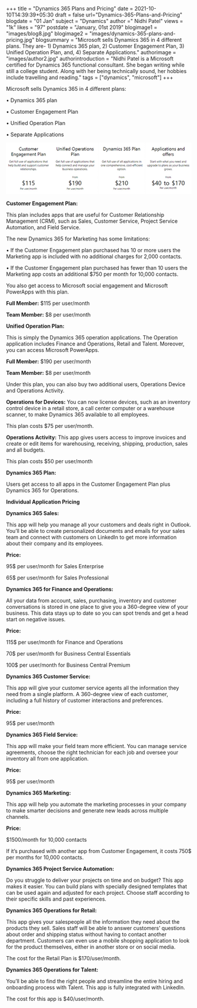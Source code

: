 +++
title = "Dynamics 365 Plans and Pricing"
date = 2021-10-10T14:39:39+05:30
draft = false
url="Dynamics-365-Plans-and-Pricing"
blogdate = "01 Jan"
subject = "Dynamics"
author =" Nidhi Patel"
views = "1k"
likes = "97"
postdate = "January, 01st 2019"
blogimage1 = "images/blog8.jpg"
blogimage2 = "images/dynamics-365-plans-and-pricing.jpg"
blogsummary = "Microsoft sells Dynamics 365 in 4 different plans. They are- 1) Dynamics 365 plan, 2) Customer Engagement Plan, 3) Unified Operation Plan, and, 4) Separate Applications."
authorimage = "images/author2.jpg"
authorintroduction = "Nidhi Patel is a Microsoft certified for Dynamics 365 functional consultant. She began writing while still a college student. Along with her being technically sound, her hobbies include travelling and reading."
tags = ["dynamics", "microsoft"]
+++

Microsoft sells Dynamics 365 in 4 different plans:

• Dynamics 365 plan

• Customer Engagement Plan

• Unified Operation Plan

• Separate Applications

<img src="images/dynamics-365-plans-and-pricing2.jpg" class="img-fluid mb-4">

**Customer Engagement Plan:**

This plan includes apps that are useful for Customer Relationship Management (CRM), such as Sales, Customer Service, Project Service Automation, and Field Service.

The new Dynamics 365 for Marketing has some limitations:

• If the Customer Engagement plan purchased has 10 or more users the Marketing app is included with no additional charges for 2,000 contacts.

• If the Customer Engagement plan purchased has fewer than 10 users the Marketing app costs an additional $750 per month for 10,000 contacts.

You also get access to Microsoft social engagement and Microsoft PowerApps with this plan.

**Full Member:** $115 per user/month

**Team Member:** $8 per user/month

**Unified Operation Plan:**

This is simply the Dynamics 365 operation applications. The Operation application includes Finance and Operations, Retail and Talent. Moreover, you can access Microsoft PowerApps.

**Full Member:** $190 per user/month

**Team Member:** $8 per user/month

Under this plan, you can also buy two additional users, Operations Device and Operations Activity.

**Operations for Devices:** You can now license devices, such as an inventory control device in a retail store, a call center computer or a warehouse scanner, to make Dynamics 365 available to all employees.

This plan costs $75 per user/month.

**Operations Activity:** This app gives users access to improve invoices and create or edit items for warehousing, receiving, shipping, production, sales and all budgets.

This plan costs $50 per user/month

**Dynamics 365 Plan:**

Users get access to all apps in the Customer Engagement Plan plus Dynamics 365 for Operations.

**Individual Application Pricing**

**Dynamics 365 Sales:**

This app will help you manage all your customers and deals right in Outlook. You’ll be able to create personalized documents and emails for your sales team and connect with customers on LinkedIn to get more information about their company and its employees.

**Price:**

95$ per user/month for Sales Enterprise

65$ per user/month for Sales Professional

**Dynamics 365 for Finance and Operations:**

All your data from account, sales, purchasing, inventory and customer conversations is stored in one place to give you a 360-degree view of your business. This data stays up to date so you can spot trends and get a head start on negative issues.

**Price:**

115$ per user/month for Finance and Operations

70$ per user/month for Business Central Essentials

100$ per user/month for Business Central Premium

**Dynamics 365 Customer Service:**

This app will give your customer service agents all the information they need from a single platform. A 360-degree view of each customer, including a full history of customer interactions and preferences.

**Price:**

95$ per user/month

**Dynamics 365 Field Service:**

This app will make your field team more efficient. You can manage service agreements, choose the right technician for each job and oversee your inventory all from one application.

**Price:**

95$ per user/month

**Dynamics 365 Marketing:**

This app will help you automate the marketing processes in your company to make smarter decisions and generate new leads across multiple channels.

**Price:**

$1500/month for 10,000 contacts

If it’s purchased with another app from Customer Engagement, it costs 750$ per months for 10,000 contacts.

**Dynamics 365 Project Service Automation:**

Do you struggle to deliver your projects on time and on budget? This app makes it easier. You can build plans with specially designed templates that can be used again and adjusted for each project. Choose staff according to their specific skills and past experiences.

**Dynamics 365 Operations for Retail:**

This app gives your salespeople all the information they need about the products they sell. Sales staff will be able to answer customers’ questions about order and shipping status without having to contact another department. Customers can even use a mobile shopping application to look for the product themselves, either in another store or on social media.

The cost for the Retail Plan is $170/user/month.

**Dynamics 365 Operations for Talent:**

You’ll be able to find the right people and streamline the entire hiring and onboarding process with Talent. This app is fully integrated with LinkedIn.

The cost for this app is $40/user/month.
